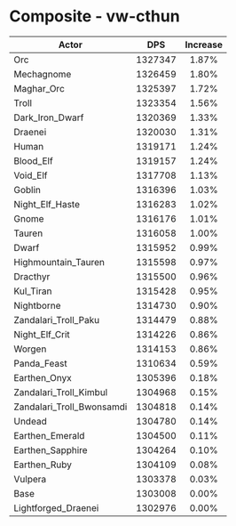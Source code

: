 # Composite - vw-cthun
| Actor | DPS | Increase |
|---|:---:|:---:|
|Orc|1327347|1.87%|
|Mechagnome|1326459|1.80%|
|Maghar_Orc|1325397|1.72%|
|Troll|1323354|1.56%|
|Dark_Iron_Dwarf|1320369|1.33%|
|Draenei|1320030|1.31%|
|Human|1319171|1.24%|
|Blood_Elf|1319157|1.24%|
|Void_Elf|1317708|1.13%|
|Goblin|1316396|1.03%|
|Night_Elf_Haste|1316283|1.02%|
|Gnome|1316176|1.01%|
|Tauren|1316058|1.00%|
|Dwarf|1315952|0.99%|
|Highmountain_Tauren|1315598|0.97%|
|Dracthyr|1315500|0.96%|
|Kul_Tiran|1315428|0.95%|
|Nightborne|1314730|0.90%|
|Zandalari_Troll_Paku|1314479|0.88%|
|Night_Elf_Crit|1314226|0.86%|
|Worgen|1314153|0.86%|
|Panda_Feast|1310634|0.59%|
|Earthen_Onyx|1305396|0.18%|
|Zandalari_Troll_Kimbul|1304968|0.15%|
|Zandalari_Troll_Bwonsamdi|1304818|0.14%|
|Undead|1304780|0.14%|
|Earthen_Emerald|1304500|0.11%|
|Earthen_Sapphire|1304264|0.10%|
|Earthen_Ruby|1304109|0.08%|
|Vulpera|1303378|0.03%|
|Base|1303008|0.00%|
|Lightforged_Draenei|1302976|0.00%|
